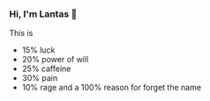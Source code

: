 ### Hi, I'm Lantas 👋

This is  
- 15% luck  
- 20% power of will  
- 25% caffeine 
- 30% pain
- 10% rage
and a 100% reason for forget the name 
